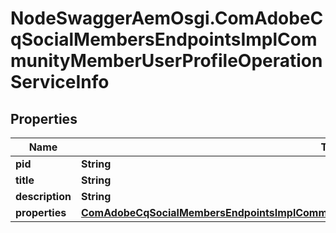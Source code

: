 # NodeSwaggerAemOsgi.ComAdobeCqSocialMembersEndpointsImplCommunityMemberUserProfileOperationServiceInfo

## Properties

Name | Type | Description | Notes
------------ | ------------- | ------------- | -------------
**pid** | **String** |  | [optional] 
**title** | **String** |  | [optional] 
**description** | **String** |  | [optional] 
**properties** | [**ComAdobeCqSocialMembersEndpointsImplCommunityMemberUserProfileOperationServiceProperties**](ComAdobeCqSocialMembersEndpointsImplCommunityMemberUserProfileOperationServiceProperties.md) |  | [optional] 


